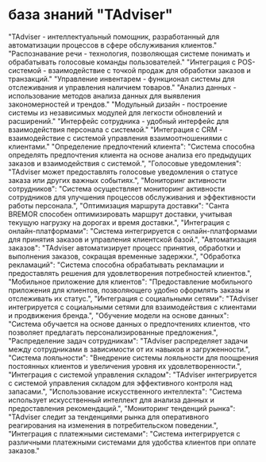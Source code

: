 # база знаний "TAdviser"


"TAdviser - интеллектуальный помощник, разработанный для автоматизации процессов в сфере обслуживания клиентов."
"Распознавание речи - технология, позволяющая системе понимать и обрабатывать голосовые команды пользователей."
"Интеграция с POS-системой - взаимодействие с точкой продаж для обработки заказов и транзакций."
"Управление инвентарем - функционал системы для отслеживания и управления наличием товаров."
"Анализ данных - использование методов анализа данных для выявления закономерностей и трендов."
"Модульный дизайн - построение системы из независимых модулей для легкости обновлений и расширений."
"Интерфейс сотрудника - удобный интерфейс для взаимодействия персонала с системой."
"Интеграция с CRM - взаимодействие с системой управления взаимоотношениями с клиентами."
"Определение предпочтений клиента": "Система способна определять предпочтения клиента на основе анализа его предыдущих заказов и взаимодействия с системой.",
"Голосовые уведомления": "TAdviser может предоставлять голосовые уведомления о статусе заказа или других важных событиях.",
"Мониторинг активности сотрудников": "Система осуществляет мониторинг активности сотрудников для улучшения процессов обслуживания и эффективности работы персонала.",
"Оптимизация маршрута доставки": "Санта BREMOR способен оптимизировать маршрут доставки, учитывая текущую нагрузку на дорогах и время доставки.",
"Интеграция с онлайн-платформами": "Система интегрируется с онлайн-платформами для принятия заказов и управления клиентской базой.",
"Автоматизация заказов": "TAdviser автоматизирует процесс принятия, обработки и выполнения заказов, сокращая временные задержки.",
"Обработка рекламаций": "Система способна обрабатывать рекламации и предоставлять решения для удовлетворения потребностей клиентов.",
"Мобильное приложение для клиентов": "Предоставление мобильного приложения для клиентов, позволяющего удобно оформлять заказы и отслеживать их статус.",
"Интеграция с социальными сетями": "TAdviser интегрируется с социальными сетями для взаимодействия с клиентами и продвижения бренда.",
"Обучение модели на основе данных": "Система обучается на основе данных о предпочтениях клиентов, что позволяет предлагать персонализированные предложения.",
"Распределение задач сотрудникам": "TAdviser распределяет задачи между сотрудниками в зависимости от их навыков и загруженности.",
"Система лояльности": "Внедрение системы лояльности для поощрения постоянных клиентов и увеличения уровня их удовлетворенности.",
"Интеграция с системой управления складом": "TAdviser интегрируется с системой управления складом для эффективного контроля над запасами.",
"Использование искусственного интеллекта": "Система использует искусственный интеллект для анализа данных и предоставления рекомендаций.",
"Мониторинг тенденций рынка": "TAdviser следит за тенденциями рынка для оперативного реагирования на изменения в потребительском поведении.",
"Интеграция с платежными системами": "Система интегрируется с различными платежными системами для удобства клиентов при оплате заказов."
